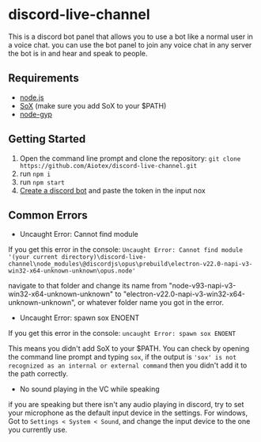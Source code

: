 # discord-live-channel
This is a discord bot panel that allows you to use a bot like a normal user in a voice chat. you can use the bot panel to join any voice chat in any server the bot is in and hear and speak to people.

## Requirements
- [node.js](https://nodejs.org/en/download/)
- [SoX](https://sourceforge.net/projects/sox/files/latest/download) (make sure you add SoX to your $PATH)
- [node-gyp](https://github.com/nodejs/node-gyp)

## Getting Started
1. Open the command line prompt and clone the repository: `git clone https://github.com/Aiotex/discord-live-channel.git`
2. run `npm i`
3. run `npm start`
4. [Create a discord bot](https://discordpy.readthedocs.io/en/stable/discord.html) and paste the token in the input nox


## Common Errors

- Uncaught Error: Cannot find module

If you get this error in the console: `Uncaught Error: Cannot find module '(your current directory)\discord-live-channel\node_modules\@discordjs\opus\prebuild\electron-v22.0-napi-v3-win32-x64-unknown-unknown\opus.node'`

navigate to that folder and change its name from "node-v93-napi-v3-win32-x64-unknown-unknown" to "electron-v22.0-napi-v3-win32-x64-unknown-unknown", or whatever folder name you got in the error.

- Uncaught Error: spawn sox ENOENT

If you get this error in the console: `uncaught Error: spawn sox ENOENT`

This means you didn't add SoX to your $PATH. You can check by opening the command line prompt and typing `sox`, if the output is `'sox' is not recognized as an internal or external command` then you didn't add it to the path correctly.

- No sound playing in the VC while speaking

if you are speaking but there isn't any audio playing in discord, try to set your microphone as the default input device in the settings. 
For windows, Got to `Settings < System < Sound`, and change the input device to the one you currently use.
